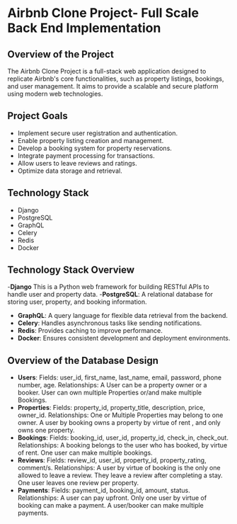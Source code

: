 # Airbnb Clone Project- Full Scale Back End Implementation

## Overview of the Project
The Airbnb Clone Project is a full-stack web application designed to replicate Airbnb's core functionalities, such as property listings, bookings, and user management. It aims to provide a scalable and secure platform using modern web technologies.

## Project Goals
- Implement secure user registration and authentication.
- Enable property listing creation and management.
- Develop a booking system for property reservations.
- Integrate payment processing for transactions.
- Allow users to leave reviews and ratings.
- Optimize data storage and retrieval.

## Technology Stack
- Django
- PostgreSQL
- GraphQL
- Celery
- Redis
- Docker

## Technology Stack Overview

-**Django** This is a Python web framework for building RESTful APIs to handle user and property data.
-**PostgreSQL**: A relational database for storing user, property, and booking information.
- **GraphQL**: A query language for flexible data retrieval from the backend.
- **Celery**: Handles asynchronous tasks like sending notifications.
- **Redis**: Provides caching to improve performance.
- **Docker**: Ensures consistent development and deployment environments.

## Overview of the Database Design 
- **Users**: Fields: user_id, first_name, last_name, email, password, phone number, age. 
            Relationships: A User can be a property owner or a booker. User can own multiple Properties or/and make multiple Bookings.
- **Properties**: Fields: property_id, property_title, description, price, owner_id. 
            Relationships: One or Multiple Properties may belong to one owner. A user by booking owns a property by virtue of rent , and only owns one property. 
- **Bookings**: 
            Fields: booking_id, user_id, property_id, check_in, check_out.
            Relationships: A booking belongs to the user who has booked, by virtue of rent. One user can make multiple bookings.
- **Reviews**: 
            Fields: review_id, user_id, property_id, property_rating, comment/s. 
            Relationships: A user by virtue of booking is the only one allowed to leave a review. 
            They leave a review after completing a stay. One user leaves one review per property. 
- **Payments**: 
            Fields: payment_id, booking_id, amount, status. 
            Relationships: A user can pay upfront. Only one user by virtue of booking can make a payment. 
            A user/booker can make multiple payments. 